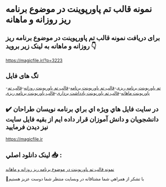 # نمونه قالب تم پاورپوینت در موضوع برنامه ریز روزانه و ماهانه

## برای دریافت نمونه قالب تم پاورپوینت در موضوع برنامه ریز روزانه و ماهانه به لینک زیر بروید 👇

https://magicfile.ir/?p=3223

## تگ های فایل

-[تم پاورپوینت برنامه ریزی](https://magicfile.ir/product/%d9%82%d8%a7%d9%84%d8%a8-%d9%be%d8%a7%d9%88%d8%b1%d9%be%d9%88%db%8c%d9%86%d8%aa-%d9%85%d9%88%d8%b6%d9%88%d8%b9-%d8%a8%d8%b1%d9%86%d8%a7%d9%85%d9%87-%d8%b1%db%8c%d8%b2-%d8%b1%d9%88%d8%b2%d8%a7%d9%86%d9%87-%d9%88-%d9%85%d8%a7%d9%87%d8%a7%d9%86%d9%87/)-[قالب تم پاورپوینت برنامه](https://magicfile.ir/product/%d9%82%d8%a7%d9%84%d8%a8-%d9%be%d8%a7%d9%88%d8%b1%d9%be%d9%88%db%8c%d9%86%d8%aa-%d9%85%d9%88%d8%b6%d9%88%d8%b9-%d8%a8%d8%b1%d9%86%d8%a7%d9%85%d9%87-%d8%b1%db%8c%d8%b2-%d8%b1%d9%88%d8%b2%d8%a7%d9%86%d9%87-%d9%88-%d9%85%d8%a7%d9%87%d8%a7%d9%86%d9%87/)-[قالب تم پاورپوینت روزانه](https://magicfile.ir/product/%d9%82%d8%a7%d9%84%d8%a8-%d9%be%d8%a7%d9%88%d8%b1%d9%be%d9%88%db%8c%d9%86%d8%aa-%d9%85%d9%88%d8%b6%d9%88%d8%b9-%d8%a8%d8%b1%d9%86%d8%a7%d9%85%d9%87-%d8%b1%db%8c%d8%b2-%d8%b1%d9%88%d8%b2%d8%a7%d9%86%d9%87-%d9%88-%d9%85%d8%a7%d9%87%d8%a7%d9%86%d9%87/)-[قالب تم پاورپوینت ماهانه](https://magicfile.ir/product/%d9%82%d8%a7%d9%84%d8%a8-%d9%be%d8%a7%d9%88%d8%b1%d9%be%d9%88%db%8c%d9%86%d8%aa-%d9%85%d9%88%d8%b6%d9%88%d8%b9-%d8%a8%d8%b1%d9%86%d8%a7%d9%85%d9%87-%d8%b1%db%8c%d8%b2-%d8%b1%d9%88%d8%b2%d8%a7%d9%86%d9%87-%d9%88-%d9%85%d8%a7%d9%87%d8%a7%d9%86%d9%87/)-[قالب تم پاورپوینت یادداشت برداری](https://magicfile.ir/product/%d9%82%d8%a7%d9%84%d8%a8-%d9%be%d8%a7%d9%88%d8%b1%d9%be%d9%88%db%8c%d9%86%d8%aa-%d9%85%d9%88%d8%b6%d9%88%d8%b9-%d8%a8%d8%b1%d9%86%d8%a7%d9%85%d9%87-%d8%b1%db%8c%d8%b2-%d8%b1%d9%88%d8%b2%d8%a7%d9%86%d9%87-%d9%88-%d9%85%d8%a7%d9%87%d8%a7%d9%86%d9%87/)-[قالب پاورپوینت برنامه ریزی](https://magicfile.ir/product/%d9%82%d8%a7%d9%84%d8%a8-%d9%be%d8%a7%d9%88%d8%b1%d9%be%d9%88%db%8c%d9%86%d8%aa-%d9%85%d9%88%d8%b6%d9%88%d8%b9-%d8%a8%d8%b1%d9%86%d8%a7%d9%85%d9%87-%d8%b1%db%8c%d8%b2-%d8%b1%d9%88%d8%b2%d8%a7%d9%86%d9%87-%d9%88-%d9%85%d8%a7%d9%87%d8%a7%d9%86%d9%87/)

## ✔️ در سايت فايل هاي ويژه اي براي برنامه نويسان طراحان دانشجويان و دانش آموزان قرار داده ايم از بقيه فايل سايت نيز ديدن فرماييد

https://magicfile.ir


## لينک دانلود اصلي 📥 :

[نمونه قالب تم پاورپوینت در موضوع برنامه ریز روزانه و ماهانه](https://magicfile.ir/product/%d9%82%d8%a7%d9%84%d8%a8-%d9%be%d8%a7%d9%88%d8%b1%d9%be%d9%88%db%8c%d9%86%d8%aa-%d9%85%d9%88%d8%b6%d9%88%d8%b9-%d8%a8%d8%b1%d9%86%d8%a7%d9%85%d9%87-%d8%b1%db%8c%d8%b2-%d8%b1%d9%88%d8%b2%d8%a7%d9%86%d9%87-%d9%88-%d9%85%d8%a7%d9%87%d8%a7%d9%86%d9%87/) 


🙏با تشکر از همراهي شما مشتاقانه در وبسایت منتظر شما دوست عزیز هستیم

